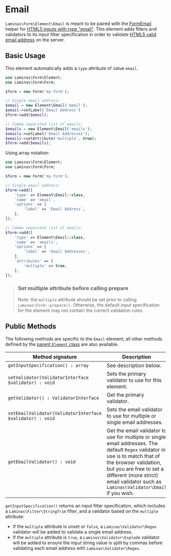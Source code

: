 # Email

`Laminas\Form\Element\Email` is meant to be paired with the
[FormEmail](../helper/form-email.md) helper for
[HTML5 inputs with type "email"](http://www.whatwg.org/specs/web-apps/current-work/multipage/states-of-the-type-attribute.html#e-mail-state-%28type=email%29).
This element adds filters and validators to its input filter specification in
order to validate [HTML5 valid email address](http://www.whatwg.org/specs/web-apps/current-work/multipage/states-of-the-type-attribute.html#valid-e-mail-address)
on the server.

## Basic Usage

This element automatically adds a `type` attribute of value `email`.

```php
use Laminas\Form\Element;
use Laminas\Form\Form;

$form = new Form('my-form');

// Single email address:
$email = new Element\Email('email');
$email->setLabel('Email Address')
$form->add($email);

// Comma separated list of emails:
$emails = new Element\Email('emails');
$emails->setLabel('Email Addresses');
$emails->setAttribute('multiple', true);
$form->add($emails);
```

Using array notation:

```php
use Laminas\Form\Element;
use Laminas\Form\Form;

$form = new Form('my-form');

// Single email address:
$form->add([
	'type' => Element\Email::class,
	'name' => 'email',
	'options' => [
        'label' => 'Email Address',
	],
]);

// Comma separated list of emails:
$form->add([
	'type' => Element\Email::class,
	'name' => 'emails',
	'options' => [
		'label' => 'Email Addresses',
	],
	'attributes' => [
        'multiple' => true,
	],
]);
```
    
> ### Set multiple attribute before calling prepare
> 
> Note: the `multiple` attribute should be set prior to calling
> `Laminas\Form::prepare()`. Otherwise, the default input specification for the
> element may not contain the correct validation rules.

## Public Methods

The following methods are specific to the `Email` element; all other methods
defined by the [parent `Element` class](element.md#public-methods) are also
available.

Method signature                                          | Description
--------------------------------------------------------- | -----------
`getInputSpecification() : array`                         | See description below.
`setValidator(ValidatorInterface $validator) : void`      | Sets the primary validator to use for this element.
`getValidator() : ValidatorInterface`                     | Get the primary validator.
`setEmailValidator(ValidatorInterface $validator) : void` | Sets the email validator to use for multiple or single email addresses.
`getEmailValidator() : void`                              | Get the email validator to use for multiple or single email addresses. The default `Regex` validator in use is to match that of the browser validation, but you are free to set a different (more strict) email validator such as `Laminas\Validator\Email` if you wish.

`getInputSpecification()` returns an input filter specification, which includes
a `Laminas\Filter\StringTrim` filter, and a validator based on the `multiple`
attribute:

- If the `multiple` attribute is unset or `false`, a `Laminas\Validator\Regex`
  validator will be added to validate a single email address.
- If the `multiple` attribute is `true`, a `Laminas\Validator\Explode` validator
  will be added to ensure the input string value is split by commas before
  validating each email address with `Laminas\Validator\Regex`.
